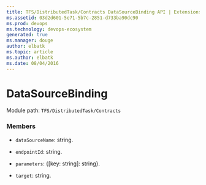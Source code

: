 ```yaml
---
title: TFS/DistributedTask/Contracts DataSourceBinding API | Extensions for Azure DevOps Services
ms.assetid: 03d2d601-5e71-5b7c-2851-d733ba90dc90
ms.prod: devops
ms.technology: devops-ecosystem
generated: true
ms.manager: douge
author: elbatk
ms.topic: article
ms.author: elbatk
ms.date: 08/04/2016
---
```


# DataSourceBinding

Module path: `TFS/DistributedTask/Contracts`


### Members

* `dataSourceName`: string. 

* `endpointId`: string. 

* `parameters`: {[key: string]: string}. 

* `target`: string. 

